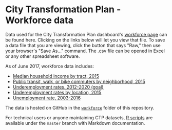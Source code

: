 # City Transformation Plan - Workforce data

Data used for the City Transformation Plan dashboard's [workforce page](https://ct-data-haven.github.io/ctp-dash/pages/workforce.html) can be found here. Clicking on the links below will let you view that file. To save a data file that you are viewing, click the button that says "Raw," then use your browser's "Save As..." command. The .csv file can be opened in Excel or any other spreadsheet software.

As of June 2017, workforce data includes:

* [Median household income by tract, 2015](acs_median_income_by_tract.csv)
* [Public transit, walk, or bike commuters by neighborhood, 2015](acs_public_transit_by_neighborhood.csv)
* [Underemployment rates, 2012-2020 (goal)](underemployment_by_year.csv)
* [Underemployment rates by location, 2015](childcare.csv)
* [Unemployment rate, 2003-2016](low_income_kids_by_race.csv)

The data is hosted on GitHub in the [`workforce`](./) folder of this repository.

For technical users or anyone maintaining CTP datasets, [R scripts](../../../../tree/master/R) are available under the `master` branch with Markdown documentation.
